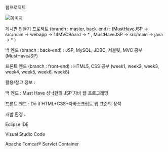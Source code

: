 웹프로젝트 

![이미지](https://user-images.githubusercontent.com/82083624/208305147-4e664578-36f3-49ec-a554-75c9893ae153.PNG)


게시판 만들기 프로젝트 (branch : master, back-end) : (MustHaveJSP -> src/main -> webapp -> 14MVCBoard -> * , MustHaveJSP -> src/main -> java -> * )

백 엔드 (branch : back-end) : JSP, MySQL, JDBC, 서블릿, MVC 공부 (MustHaveJSP)

프론트 엔드 (branch : front-end) : HTML5, CSS 공부 (week1, week2, week3, week4, week5, week6, week8)



활용/참고 정보 :

백 엔드 : Must Have 성낙현의 JSP 자바 웹 프로그래밍

프론트 엔드 : Do it HTML+CSS+자바스크립트 웹 표준의 정석

개발 환경 :

Eclipse IDE

Visual Studio Code

Apache Tomcat® Servlet Container
